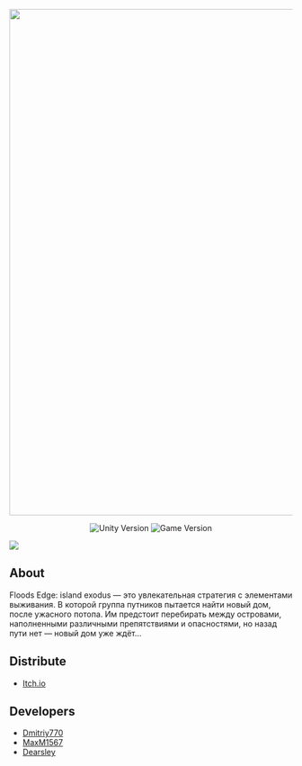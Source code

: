 <p align="center">
      <img src="https://i.ibb.co/2KJk7MQ/floods-edge-island-exodus-player-logo-with-github.png" width="900">
</p>

<p align="center">
   <img src="https://img.shields.io/badge/Engine-Godot_4.1.1-blue" alt="Unity Version">
   <img src="https://img.shields.io/badge/Version-v1.1.0-blueviolet" alt="Game Version">
</p>

<img src="https://i.ibb.co/3vyYTPw/floods-edge-island-exodus-player-screenshots.png">

## About
Floods Edge: island exodus — это увлекательная стратегия с элементами выживания. В которой группа путников пытается найти новый дом, после ужасного потопа. Им предстоит перебирать между островами, наполненными различными препятствиями и опасностями, но назад пути нет — новый дом уже ждёт...

## Distribute

- [Itch.io](https://stolevarov.itch.io/floods-edge-island-exodus)


## Developers

- [Dmitriy770](https://github.com/Dmitriy770)
- [MaxM1567](https://github.com/MaxM1567)
- [Dearsley](https://github.com/Dearsley)
